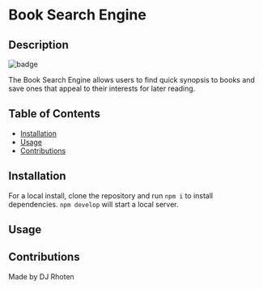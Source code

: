 # Book Search Engine

## Description
![badge](https://img.shields.io/badge/license-MIT-blue)

The Book Search Engine allows users to find quick synopsis to books and save ones that appeal to their interests for later reading.


## Table of Contents
- [Installation](#installation)
- [Usage](#usage)
- [Contributions](#contributions)

## Installation
For a local install, clone the repository and run `npm i` to install dependencies. `npm develop` will start a local server.

## Usage


## Contributions
Made by DJ Rhoten